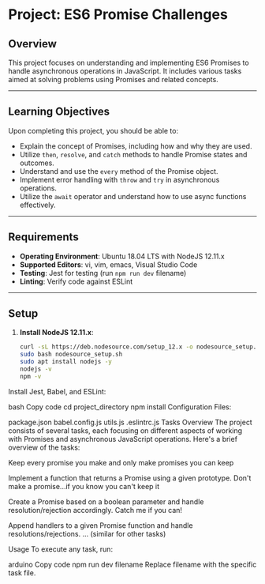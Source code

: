 # Project: ES6 Promise Challenges

## Overview

This project focuses on understanding and implementing ES6 Promises to handle asynchronous operations in JavaScript. It includes various tasks aimed at solving problems using Promises and related concepts.

---

## Learning Objectives

Upon completing this project, you should be able to:

- Explain the concept of Promises, including how and why they are used.
- Utilize `then`, `resolve`, and `catch` methods to handle Promise states and outcomes.
- Understand and use the `every` method of the Promise object.
- Implement error handling with `throw` and `try` in asynchronous operations.
- Utilize the `await` operator and understand how to use async functions effectively.

---

## Requirements

- **Operating Environment**: Ubuntu 18.04 LTS with NodeJS 12.11.x
- **Supported Editors**: vi, vim, emacs, Visual Studio Code
- **Testing**: Jest for testing (run `npm run dev` filename)
- **Linting**: Verify code against ESLint

---

## Setup

1. **Install NodeJS 12.11.x**:
   ```bash
   curl -sL https://deb.nodesource.com/setup_12.x -o nodesource_setup.sh
   sudo bash nodesource_setup.sh
   sudo apt install nodejs -y
   nodejs -v
   npm -v
Install Jest, Babel, and ESLint:

bash
Copy code
cd project_directory
npm install
Configuration Files:

package.json
babel.config.js
utils.js
.eslintrc.js
Tasks Overview
The project consists of several tasks, each focusing on different aspects of working with Promises and asynchronous JavaScript operations. Here's a brief overview of the tasks:

Keep every promise you make and only make promises you can keep

Implement a function that returns a Promise using a given prototype.
Don't make a promise...if you know you can't keep it

Create a Promise based on a boolean parameter and handle resolution/rejection accordingly.
Catch me if you can!

Append handlers to a given Promise function and handle resolutions/rejections.
... (similar for other tasks)

Usage
To execute any task, run:

arduino
Copy code
npm run dev filename
Replace filename with the specific task file.

